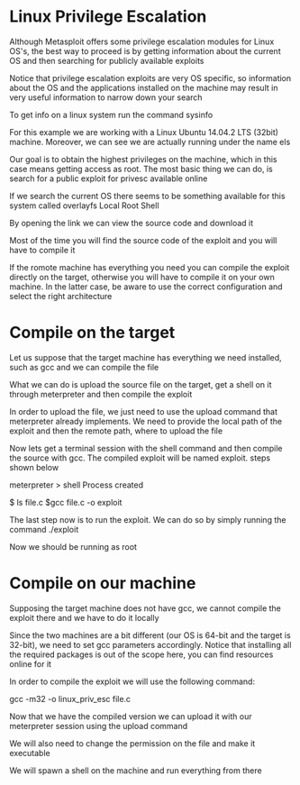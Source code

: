 

# Linux Privilege Escalation 


Although Metasploit offers some privilege escalation modules for Linux OS's, the best way
to proceed is by getting information about the current OS and then searching for publicly 
available exploits


Notice that privilege escalation exploits are very OS specific, so information about the OS
and the applications installed on the machine may result in very useful information to
narrow down your search 


To get info on a linux system run the command sysinfo 


For this example we are working with a Linux Ubuntu 14.04.2 LTS (32bit) machine. Moreover,
we can see we are actually running under the name els


Our goal is to obtain the highest privileges on the machine, which in this case means
getting access as root. The most basic thing we can do, is search for a public exploit
for privesc available online 


If we search the current OS there seems to be something available for this system called 
overlayfs Local Root Shell


By opening the link we can view the source code and download it


Most of the time you will find the source code of the exploit and you will have to compile 
it

If the romote machine has everything you need you can compile the exploit directly on the 
target, otherwise you will have to compile it on your own machine. In the latter case, be
aware to use the correct configuration and select the right architecture


# Compile on the target

Let us suppose that the target machine has everything we need installed, such as gcc and we
can compile the file

What we can do is upload the source file on the target, get a shell on it through
meterpreter and then compile the exploit

In order to upload the file, we just need to use the upload command that meterpreter 
already implements. We need to provide the local path of the exploit and then the remote
path, where to upload the file

Now lets get a terminal session with the shell command and then compile the source with gcc. The compiled exploit will be named exploit. steps shown below


meterpreter > shell
Process created

$ ls 
file.c
$gcc file.c -o exploit

The last step now is to run the exploit. We can do so by simply running the command 
./exploit

Now we should be running as root


# Compile on our machine

Supposing the target machine does not have gcc, we cannot compile the exploit there and 
we have to do it locally

Since the two machines are a bit different (our OS is 64-bit and the target is 32-bit), we 
need to set gcc parameters accordingly. Notice that installing all the required packages 
is out of the scope here, you can find resources online for it


In order to compile the exploit we will use the following command: 

gcc -m32 -o linux_priv_esc file.c

Now that we have the compiled version we can upload it with our meterpreter session using
the upload command

We will also need to change the permission on the file and make it executable 

We will spawn a shell on the machine and run everything from there



